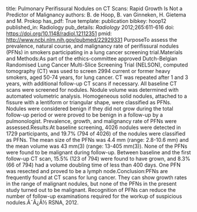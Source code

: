title: Pulmonary Perifissural Nodules on CT Scans: Rapid Growth Is Not a Predictor of Malignancy
authors: B. de Hoop, B. van Ginneken, H. Gietema and M. Prokop
has_pdf: True
template: publication
bibkey: hoop12
published_in: Radiology
pub_details: <i>Radiology</i> 2012;265:611-616
doi: https://doi.org/10.1148/radiol.12112351
pmid: http://www.ncbi.nlm.nih.gov/pubmed/22929331
PurposeTo assess the prevalence, natural course, and malignancy rate of perifissural nodules (PFNs) in smokers participating in a lung cancer screening trial.Materials and Methods:As part of the ethics-committee approved Dutch-Belgian Randomised Lung Cancer Multi-Slice Screening Trial (NELSON), computed tomography (CT) was used to screen 2994 current or former heavy smokers, aged 50-74 years, for lung cancer. CT was repeated after 1 and 3 years, with additional follow-up CT scans if necessary. All baseline CT scans were screened for nodules. Nodule volume was determined with automated volumetric analysis. Homogeneous solid nodules, attached to a fissure with a lentiform or triangular shape, were classified as PFNs. Nodules were considered benign if they did not grow during the total follow-up period or were proved to be benign in a follow-up by a pulmonologist. Prevalence, growth, and malignancy rate of PFNs were assessed.Results:At baseline screening, 4026 nodules were detected in 1729 participants, and 19.7\% (794 of 4026) of the nodules were classified as PFNs. The mean size of the PFNs was 4.4 mm (range: 2.8-10.6 mm) and the mean volume was 43 mm(3) (range: 13-405 mm(3)). None of the PFNs were found to be malignant during follow-up. Between baseline and the first follow-up CT scan, 15.5\% (123 of 794) were found to have grown, and 8.3\% (66 of 794) had a volume doubling time of less than 400 days. One PFN was resected and proved to be a lymph node.Conclusion:PFNs are frequently found at CT scans for lung cancer. They can show growth rates in the range of malignant nodules, but none of the PFNs in the present study turned out to be malignant. Recognition of PFNs can reduce the number of follow-up examinations required for the workup of suspicious nodules.Ã¯Â¿Â½ RSNA, 2012.

